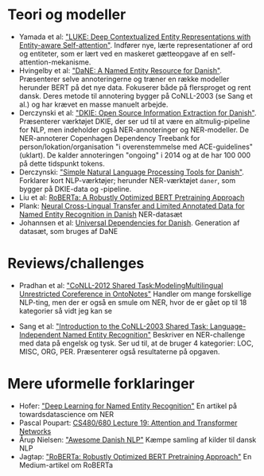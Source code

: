 # Teori og modeller
- Yamada et al: ["LUKE: Deep Contextualized Entity Representations with Entity-aware Self-attention"](https://www.aclweb.org/anthology/2020.emnlp-main.523/).
    Indfører nye, lærte representationer af ord og entiteter, som er lært ved en maskeret gætteopgave af en self-attention-mekanisme.
- Hvingelby et al: ["DaNE: A Named Entity Resource for Danish"](https://www.aclweb.org/anthology/2020.lrec-1.565/).
    Præsenterer selve annoteringerne og træner en række modeller herunder BERT på det nye data. Fokuserer både på flersproget og rent dansk.
    Deres metode til annotering bygger på CoNLL-2003 (se Sang et al.) og har krævet en masse manuelt arbejde.
- Derczynski et al: ["DKIE: Open Source Information Extraction for Danish"](https://www.aclweb.org/anthology/E14-2016/).
    Præsenterer værktøjet DKIE, der ser ud til at være en altmulig-pipeline for NLP, men indeholder også NER-annoteringer og NER-modeller.
    De NER-annoterer Copenhagen Dependency Treebank for person/lokation/organisation "i overenstemmelse med ACE-guidelines" (uklart).
    De kalder annoteringen "ongoing" i 2014 og at de har 100 000 på dette tidspunkt tokens.
- Derczynski: ["Simple Natural Language Processing Tools for Danish"](https://arxiv.org/abs/1906.11608).
    Forklarer kort NLP-værktøjer; herunder NER-værktøjet `daner`, som bygger på DKIE-data og -pipeline.
- Liu et al: [RoBERTa: A Robustly Optimized BERT Pretraining Approach](https://arxiv.org/abs/1907.11692)
- Plank: [Neural Cross-Lingual Transfer and Limited Annotated Data for Named Entity Recognition in Danish](https://www.aclweb.org/anthology/W19-6143/)
    NER-datasæt
- Johannsen et al: [Universal Dependencies for Danish](http://tlt14.ipipan.waw.pl/files/4914/4974/3227/TLT14_proceedings.pdf#page=164).
    Generation af datasæt, som bruges af DaNE

# Reviews/challenges
- Pradhan et al: ["CoNLL-2012 Shared Task:ModelingMultilingual Unrestricted Coreference in OntoNotes"](http://disi.unitn.eu/moschitti/articles/2012/CONLL2012.pdf)
    Handler om mange forskellige NLP-ting, men der er også en smule om NER, hvor de er gået op til 18 kategorier så vidt jeg kan se

- Sang et al: ["Introduction to the CoNLL-2003 Shared Task: Language-Independent Named Entity Recognition"](https://arxiv.org/abs/cs/0306050)
    Beskriver en NER-challenge med data på engelsk og tysk. Ser ud til, at de bruger 4 kategorier: LOC, MISC, ORG, PER.
    Præsenterer også resultaterne på opgaven.

# Mere uformelle forklaringer
- Hofer: ["Deep Learning for Named Entity Recognition"](https://towardsdatascience.com/deep-learning-for-ner-1-public-datasets-and-annotation-methods-8b1ad5e98caf)
    En artikel på towardsdatascience om NER
- Pascal Poupart: [CS480/680 Lecture 19: Attention and Transformer Networks](https://www.youtube.com/watch?v=OyFJWRnt_AY)
- Årup Nielsen: ["Awesome Danish NLP"](https://github.com/fnielsen/awesome-danish)
    Kæmpe samling af kilder til dansk NLP
- Jagtap: ["RoBERTa: Robustly Optimized BERT Pretraining Approach"](https://medium.com/dataseries/roberta-robustly-optimized-bert-pretraining-approach-d033464bd946)
    En Medium-artikel om RoBERTa
